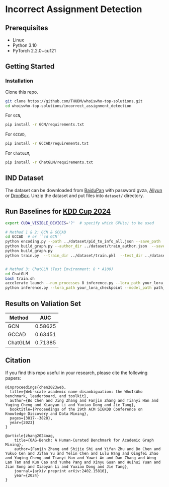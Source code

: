 # Incorrect Assignment Detection

## Prerequisites
- Linux
- Python 3.10
- PyTorch 2.2.0+cu121
  
## Getting Started

### Installation

Clone this repo.

```bash
git clone https://github.com/THUDM/whoiswho-top-solutions.git
cd whoiswho-top-solutions/incorrect_assignment_detection
```

For ``GCN``, 
```bash
pip install -r GCN/requirements.txt
```

For ``GCCAD``,
```bash
pip install -r GCCAD/requirements.txt
```

For ``ChatGLM``,
```bash
pip install -r ChatGLM/requirements.txt
```

## IND Dataset
The dataset can be downloaded from [BaiduPan](https://pan.baidu.com/s/1_CX50fRxou4riEHzn5UYKg?pwd=gvza) with password gvza, [Aliyun](https://open-data-set.oss-cn-beijing.aliyuncs.com/oag-benchmark/kddcup-2024/IND-WhoIsWho/IND-WhoIsWho.zip) or [DropBox](https://www.dropbox.com/scl/fi/o8du146aafl3vrb87tm45/IND-WhoIsWho.zip?rlkey=cg6tbubqo532hb1ljaz70tlxe&dl=1).
Unzip the dataset and put files into ``dataset/`` directory.

## Run Baselines for [KDD Cup 2024](https://www.biendata.xyz/competition/ind_kdd_2024/)

```bash
export CUDA_VISIBLE_DEVICES='?'  # specify which GPU(s) to be used

# Method 1 & 2: GCN & GCCAD
cd GCCAD  # or ``cd GCN``
python encoding.py --path ../dataset/pid_to_info_all.json --save_path ../dataset/roberta_embeddings.pkl
python build_graph.py --author_dir ../dataset/train_author.json  --save_dir ../dataset/train.pkl
python build_graph.py
python train.py  --train_dir ../dataset/train.pkl  --test_dir ../dataset/valid.pkl


# Method 3: ChatGLM (Test Environment: 8 * A100)
cd ChatGLM
bash train.sh
accelerate launch --num_processes 8 inference.py --lora_path your_lora_path --model_path your_model_path --pub_path  ../dataset/pid_to_info_all.json --eval_path ../dataset/ind_valid_author.json  # multi-GPU
python inference.py --lora_path your_lora_checkpoint --model_path path_to_chatglm --pub_path ../dataset/pid_to_info_all.json  --eval_path ../dataset/ind_valid_author.json   # single GPU
```

## Results on Valiation Set

|  Method  | AUC   |
|-------|-------|
| GCN  | 0.58625 |
| GCCAD | 0.63451 |
| ChatGLM  | 0.71385 |

## Citation

If you find this repo useful in your research, please cite the following papers:

```
@inproceedings{chen2023web,
  title={Web-scale academic name disambiguation: the WhoIsWho benchmark, leaderboard, and toolkit},
  author={Bo Chen and Jing Zhang and Fanjin Zhang and Tianyi Han and Yuqing Cheng and Xiaoyan Li and Yuxiao Dong and Jie Tang},
  booktitle={Proceedings of the 29th ACM SIGKDD Conference on Knowledge Discovery and Data Mining},
  pages={3817--3828},
  year={2023}
}

@article{zhang2024oag,
    title={OAG-Bench: A Human-Curated Benchmark for Academic Graph Mining},
    author={Fanjin Zhang and Shijie Shi and Yifan Zhu and Bo Chen and Yukuo Cen and Jifan Yu and Yelin Chen and Lulu Wang and Qingfei Zhao and Yuqing Cheng and Tianyi Han and Yuwei An and Dan Zhang and Weng Lam Tam and Kun Cao and Yunhe Pang and Xinyu Guan and Huihui Yuan and Jian Song and Xiaoyan Li and Yuxiao Dong and Jie Tang},
    journal={arXiv preprint arXiv:2402.15810},
    year={2024}
}
```
